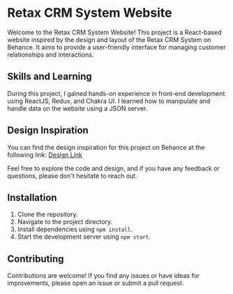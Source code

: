 # Retax CRM System Website

Welcome to the Retax CRM System Website! This project is a React-based website inspired by the design and layout of the Retax CRM System on Behance. It aims to provide a user-friendly interface for managing customer relationships and interactions.

## Skills and Learning

During this project, I gained hands-on experience in front-end development using ReactJS, Redux, and Chakra UI. I learned how to manipulate and handle data on the website using a JSON server.

## Design Inspiration

You can find the design inspiration for this project on Behance at the following link: [Design Link](https://www.behance.net/gallery/123446431/Retax-CRM-System?log_shim_removal=1)

Feel free to explore the code and design, and if you have any feedback or questions, please don't hesitate to reach out.

## Installation

1. Clone the repository.
2. Navigate to the project directory.
3. Install dependencies using `npm install`.
4. Start the development server using `npm start`.

## Contributing

Contributions are welcome! If you find any issues or have ideas for improvements, please open an issue or submit a pull request.

